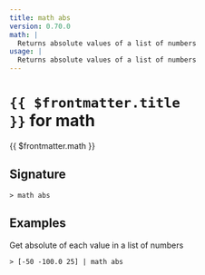 ```yaml
---
title: math abs
version: 0.70.0
math: |
  Returns absolute values of a list of numbers
usage: |
  Returns absolute values of a list of numbers
---
```


# <code>{{ $frontmatter.title }}</code> for math

<div class='command-title'>{{ $frontmatter.math }}</div>

## Signature

```> math abs ```

## Examples

Get absolute of each value in a list of numbers
```shell
> [-50 -100.0 25] | math abs
```
